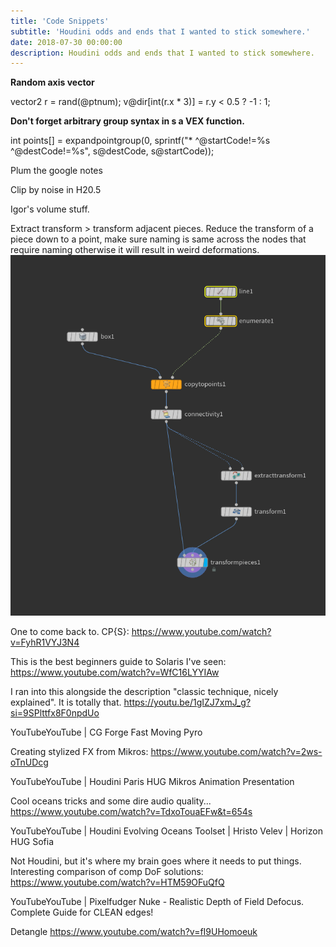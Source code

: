 ```yaml
---
title: 'Code Snippets'
subtitle: 'Houdini odds and ends that I wanted to stick somewhere.'
date: 2018-07-30 00:00:00
description: Houdini odds and ends that I wanted to stick somewhere.
---
```


**Random axis vector**

vector2 r = rand(@ptnum);
v@dir[int(r.x * 3)] = r.y < 0.5 ? -1 : 1;


**Don't forget arbitrary group syntax in s a VEX function.**

int points[] = expandpointgroup(0, sprintf("* ^@startCode!=%s ^@destCode!=%s", s@destCode, s@startCode));

Plum the google notes

Clip by noise in H20.5

Igor's volume stuff.

Extract transform > transform adjacent pieces. Reduce the transform of a piece down to a point, make sure naming is same across the nodes that require naming otherwise it will result in weird deformations.
![Extract transform](/assets/misc/transform_pieces.png)

One to come back to. CP{S}:
https://www.youtube.com/watch?v=FyhR1VYJ3N4

This is the best beginners guide to Solaris I've seen:
https://www.youtube.com/watch?v=WfC16LYYIAw

I ran into this alongside the description "classic technique, nicely explained". It is totally that. https://youtu.be/1gIZJ7xmJ_g?si=9SPlttfx8F0npdUo

YouTubeYouTube | CG Forge
Fast Moving Pyro 

Creating stylized FX from Mikros:
https://www.youtube.com/watch?v=2ws-oTnUDcg

YouTubeYouTube | Houdini
Paris HUG Mikros Animation Presentation 


Cool oceans tricks and some dire audio quality... https://www.youtube.com/watch?v=TdxoTouaEFw&t=654s

YouTubeYouTube | Houdini
Evolving Oceans Toolset | Hristo Velev | Horizon HUG Sofia 

Not Houdini, but it's where my brain goes where it needs to put things. Interesting comparison of comp DoF solutions:
https://www.youtube.com/watch?v=HTM59OFuQfQ

YouTubeYouTube | Pixelfudger
Nuke - Realistic Depth of Field Defocus. Complete Guide for CLEAN edges! 

Detangle
https://www.youtube.com/watch?v=fI9UHomoeuk
